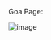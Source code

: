 Goa Page:

![image](https://github.com/user-attachments/assets/8fe37dd2-92bb-4754-bb17-363f9428eee6)






